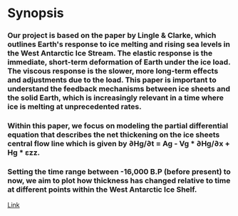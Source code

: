 # Synopsis
### Our project is based on the paper by Lingle & Clarke, which outlines Earth's response to ice melting and rising sea levels in the West Antarctic Ice Stream. The elastic response is the immediate, short-term deformation of Earth under the ice load. The viscous response is the slower, more long-term effects and adjustments due to the load. This paper is important to understand the feedback mechanisms between ice sheets and the solid Earth, which is increasingly relevant in a time where ice is melting at unprecedented rates. 
### Within this paper, we focus on modeling the partial differential equation that describes the net thickening on the ice sheets central flow line which is given by ∂Hg/∂t = Ag - Vg * ∂Hg/∂x + Hg * εzz. 
### Setting the time range between -16,000 B.P (before present) to now, we aim to plot how thickness has changed relative to time at different points within the West Antarctic Ice Shelf. 

[Link](https://docs.google.com/document/d/1CDtLkjtMsNCyHjQuU7eqt6bnOVgG6TUgDZay-Lj1p9E/edit?usp=sharing)
